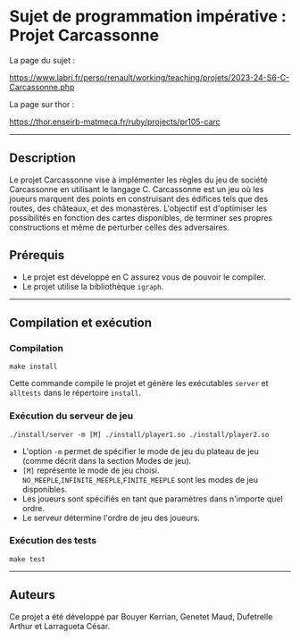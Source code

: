 # Sujet de programmation impérative : Projet Carcassonne

La page du sujet :

https://www.labri.fr/perso/renault/working/teaching/projets/2023-24-S6-C-Carcassonne.php

La page sur thor :

https://thor.enseirb-matmeca.fr/ruby/projects/pr105-carc

---

## Description
Le projet Carcassonne vise à implémenter les règles du jeu de société Carcassonne en utilisant le langage C. Carcassonne est un jeu où les joueurs marquent des points en construisant des édifices tels que des routes, des châteaux, et des monastères. L'objectif est d'optimiser les possibilités en fonction des cartes disponibles, de terminer ses propres constructions et même de perturber celles des adversaires.

## Prérequis
- Le projet est développé en C assurez vous de pouvoir le compiler. 
- Le projet utilise la bibliothèque `igraph`. 

---

## Compilation et exécution

### Compilation
   ```
   make install
   ```
   Cette commande compile le projet et génère les exécutables `server` et `alltests` dans le répertoire `install`.

### Exécution du serveur de jeu
   ```
   ./install/server -m [M] ./install/player1.so ./install/player2.so
   ```
   - L'option `-m` permet de spécifier le mode de jeu du plateau de jeu (comme décrit dans la section Modes de jeu).
   - `[M]` représente le mode de jeu choisi. `NO_MEEPLE`,`INFINITE_MEEPLE`,`FINITE_MEEPLE` sont les modes de jeu disponibles.
   - Les joueurs sont spécifiés en tant que paramètres dans n'importe quel ordre.
   - Le serveur détermine l'ordre de jeu des joueurs.

### Exécution des tests
   ```
   make test
   ```


---

## Auteurs
Ce projet a été développé par Bouyer Kerrian, Genetet Maud, Dufetrelle Arthur et Larragueta César.


